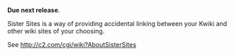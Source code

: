 **Due next release**.

Sister Sites is a way of providing accidental linking between your Kwiki and other wiki sites of your choosing.

See http://c2.com/cgi/wiki?AboutSisterSites
